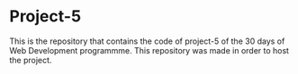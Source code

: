 # Project-5

This is the repository that contains the code of project-5 of the 30 days of Web Development programmme.
This repository was made in order to host the project.

